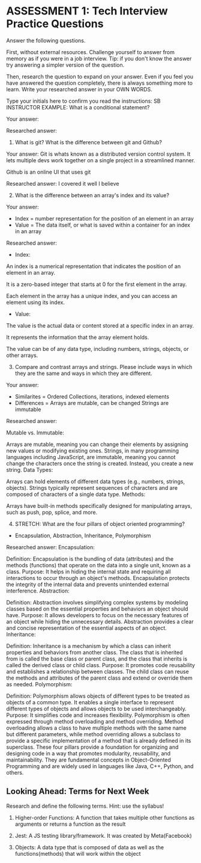 # ASSESSMENT 1: Tech Interview Practice Questions

Answer the following questions.

First, without external resources. Challenge yourself to answer from memory as if you were in a job interview. Tip: if you don't know the answer try answering a simpler version of the question.

Then, research the question to expand on your answer. Even if you feel you have answered the question completely, there is always something more to learn. Write your researched answer in your OWN WORDS.

Type your initials here to confirm you read the instructions:
SB
INSTRUCTOR EXAMPLE: What is a conditional statement?

Your answer:

Researched answer:

1. What is git? What is the difference between git and Github?

Your answer:  Git is whats known as a distributed version control system.  It lets multiple devs work together on a single project in a streamlined manner.

Github is an online UI that uses git

Researched answer:  I covered it well I believe


2. What is the difference between an array's index and its value?


Your answer:
- Index = number representation for the position of an element in an array
- Value = The data itself, or what is saved within a container for an index in an array

Researched answer:
- Index:

An index is a numerical representation that indicates the position of an element in an array.

It is a zero-based integer that starts at 0 for the first element in the array.

Each element in the array has a unique index, and you can access an element using its index.

- Value:

The value is the actual data or content stored at a specific index in an array.

It represents the information that the array element holds.

The value can be of any data type, including numbers, strings, objects, or other arrays.

3. Compare and contrast arrays and strings. Please include ways in which they are the same and ways in which they are different.

Your answer:
- Similarites = Ordered Collections, iterations, indexed elements
- Differences = Arrays are mutable, can be changed
                Strings are immutable

Researched answer:

Mutable vs. Immutable:

Arrays are mutable, meaning you can change their elements by assigning new values or modifying existing ones.
Strings, in many programming languages including JavaScript, are immutable, meaning you cannot change the characters once the string is created. Instead, you create a new string.
Data Types:

Arrays can hold elements of different data types (e.g., numbers, strings, objects).
Strings typically represent sequences of characters and are composed of characters of a single data type.
Methods:

Arrays have built-in methods specifically designed for manipulating arrays, such as push, pop, splice, and more.

4. STRETCH: What are the four pillars of object oriented programming?
- Encapsulation, Abstraction, Inheritance, Polymorphism

Researched answer:
Encapsulation:

Definition: Encapsulation is the bundling of data (attributes) and the methods (functions) that operate on the data into a single unit, known as a class.
Purpose: It helps in hiding the internal state and requiring all interactions to occur through an object's methods. Encapsulation protects the integrity of the internal data and prevents unintended external interference.
Abstraction:

Definition: Abstraction involves simplifying complex systems by modeling classes based on the essential properties and behaviors an object should have.
Purpose: It allows developers to focus on the necessary features of an object while hiding the unnecessary details. Abstraction provides a clear and concise representation of the essential aspects of an object.
Inheritance:

Definition: Inheritance is a mechanism by which a class can inherit properties and behaviors from another class. The class that is inherited from is called the base class or parent class, and the class that inherits is called the derived class or child class.
Purpose: It promotes code reusability and establishes a relationship between classes. The child class can reuse the methods and attributes of the parent class and extend or override them as needed.
Polymorphism:

Definition: Polymorphism allows objects of different types to be treated as objects of a common type. It enables a single interface to represent different types of objects and allows objects to be used interchangeably.
Purpose: It simplifies code and increases flexibility. Polymorphism is often expressed through method overloading and method overriding. Method overloading allows a class to have multiple methods with the same name but different parameters, while method overriding allows a subclass to provide a specific implementation of a method that is already defined in its superclass.
These four pillars provide a foundation for organizing and designing code in a way that promotes modularity, reusability, and maintainability. They are fundamental concepts in Object-Oriented Programming and are widely used in languages like Java, C++, Python, and others.

## Looking Ahead: Terms for Next Week

Research and define the following terms. Hint: use the syllabus!

1. Higher-order Functions: A function that takes multiple other functions as arguments or returns a function as the result

2. Jest: A JS testing library/framework.  It was created by Meta(Facebook)

3. Objects: A data type that is composed of data as well as the functions(methods) that will work within the object
